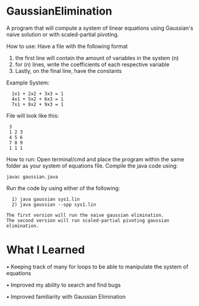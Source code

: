 # GaussianElimination
A program that will compute a system of linear equations using Gaussian's naive solution or with scaled-partial pivoting.

How to use:
  Have a file with the following format
  1) the first line will contain the amount of variables in the system (n)
  2) for (n) lines, write the coefficients of each respective variable
  3) Lastly, on the final line, have the constants
  
  Example System:
  
      1x1 + 2x2 + 3x3 = 1
      4x1 + 5x2 + 6x3 = 1
      7x1 + 8x2 + 9x3 = 1
  File will look like this:
  
     3
     1 2 3
     4 5 6
     7 8 9
     1 1 1
    
 
How to run:
    Open terminal/cmd and place the program within the same folder as your system of equations file. 
    Compile the java code using:
    
    javac gaussian.java
    
    
   Run the code by using either of the following:
    
      1) java gaussian sys1.lin
      2) java gaussian --spp sys1.lin
      
    The first version will run the naive gaussian elimination.
    The second version will run scaled-partial pivoting gaussian elimination.
    

# What I Learned
  • Keeping track of many for loops to be able to manipulate the system of equations
  
  • Improved my ability to search and find bugs
  
  • Improved familiarity with Gaussian Elimination

